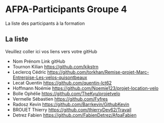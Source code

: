 # AFPA-Participants Groupe 4
La liste des participants à la formation


## La liste 
Veuillez coller ici vos liens vers votre gitHub

 - Nom 	        Prénom 	            Link gitHub 
 - Tournon      Kilian              https://github.com/kikstrn
 - Leclercq     Cédric              https://github.com/torkhan/Remise-projet-Marc-Entrerpise-Les-velos-quisontbeaux
 - Lecat        Quentin             https://github.com/quentin-lct62
 - Hoffmann     Noémie              https://github.com/Noemie123/projet-location-velo
 - Bolle        Ophélie             https://github.com/TheKyu/projetvelo
 - Vermelle     Sébastien           https://github.com/Fyfres     
 - Radosz       Kevin               https://github.com/Barrkevin/GithubKevin
 - BROUET       Thierry             https://github.com/thierryDev62/Travail  
 - Detrez	Fabien		    https://github.com/FabienDetrez/AfpaFabien
